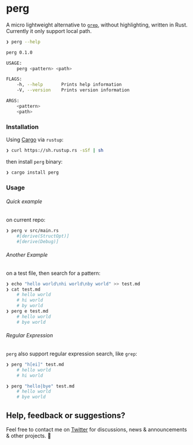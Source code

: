 # perg

A micro lightweight alternative to [`grep`](http://man7.org/linux/man-pages/man1/grep.1.html), without highlighting, written in Rust. Currently it only support local path.

```bash
❯ perg --help

perg 0.1.0

USAGE:
    perg <pattern> <path>

FLAGS:
    -h, --help       Prints help information
    -V, --version    Prints version information

ARGS:
    <pattern>
    <path>
```

### Installation

Using [Cargo](https://doc.rust-lang.org/cargo/getting-started/installation.html) via `rustup`:

```bash
❯ curl https://sh.rustup.rs -sSf | sh
```

then install `perg` binary:

```bash
❯ cargo install perg
```

### Usage

###### Quick example

on current repo:
```bash
❯ perg v src/main.rs
    #[derive(StructOpt)]
    #[derive(Debug)]
```

###### Another Example

on a test file, then search for a pattern:
```bash
❯ echo "hello world\nhi world\nby world" >> test.md
❯ cat test.md
    # hello world
    # hi world
    # by world
❯ perg e test.md
    # hello world
    # bye world
```

###### Regular Expression

`perg` also support regular expression search, like `grep`:
```bash
❯ perg "h[ei]" test.md
    # hello world
    # hi world

❯ perg "hello|bye" test.md
    # hello world
    # bye world
```

## Help, feedback or suggestions?

Feel free to contact me on [Twitter](https://twitter.com/vinhnx) for discussions, news & announcements & other projects. :rocket:
